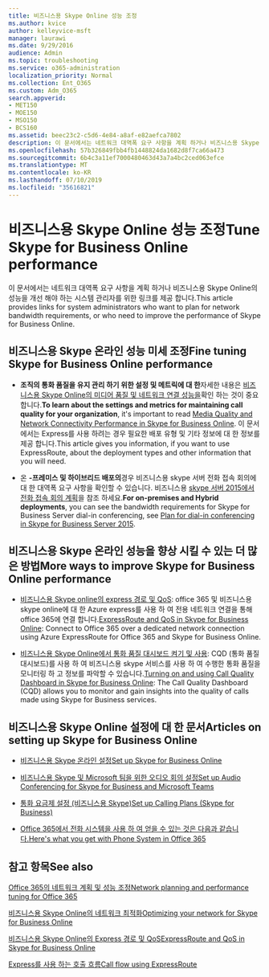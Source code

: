 ```yaml
---
title: 비즈니스용 Skype Online 성능 조정
ms.author: kvice
author: kelleyvice-msft
manager: laurawi
ms.date: 9/29/2016
audience: Admin
ms.topic: troubleshooting
ms.service: o365-administration
localization_priority: Normal
ms.collection: Ent_O365
ms.custom: Adm_O365
search.appverid:
- MET150
- MOE150
- MSO150
- BCS160
ms.assetid: beec23c2-c5d6-4e84-a8af-e82aefca7802
description: 이 문서에서는 네트워크 대역폭 요구 사항을 계획 하거나 비즈니스용 Skype Online의 성능을 개선 해야 하는 시스템 관리자를 위한 링크를 제공 합니다.
ms.openlocfilehash: 57b326849fbb4fb1448824da1682d8f7ca66a473
ms.sourcegitcommit: 6b4c3a11ef7000480463d43a7a4bc2ced063efce
ms.translationtype: MT
ms.contentlocale: ko-KR
ms.lasthandoff: 07/10/2019
ms.locfileid: "35616821"
---
```

# <a name="tune-skype-for-business-online-performance"></a><span data-ttu-id="73567-103">비즈니스용 Skype Online 성능 조정</span><span class="sxs-lookup"><span data-stu-id="73567-103">Tune Skype for Business Online performance</span></span>

<span data-ttu-id="73567-104">이 문서에서는 네트워크 대역폭 요구 사항을 계획 하거나 비즈니스용 Skype Online의 성능을 개선 해야 하는 시스템 관리자를 위한 링크를 제공 합니다.</span><span class="sxs-lookup"><span data-stu-id="73567-104">This article provides links for system administrators who want to plan for network bandwidth requirements, or who need to improve the performance of Skype for Business Online.</span></span> 
  
## <a name="fine-tuning-skype-for-business-online-performance"></a><span data-ttu-id="73567-105">비즈니스용 Skype 온라인 성능 미세 조정</span><span class="sxs-lookup"><span data-stu-id="73567-105">Fine tuning Skype for Business Online performance</span></span>

- <span data-ttu-id="73567-106">**조직의 통화 품질을 유지 관리 하기 위한 설정 및 메트릭에 대 한**자세한 내용은 [비즈니스용 Skype Online의 미디어 품질 및 네트워크 연결 성능을](https://docs.microsoft.com/skypeforbusiness/optimizing-your-network/media-quality-and-network-connectivity-performance)확인 하는 것이 중요 합니다.</span><span class="sxs-lookup"><span data-stu-id="73567-106">**To learn about the settings and metrics for maintaining call quality for your organization**, it's important to read [Media Quality and Network Connectivity Performance in Skype for Business Online](https://docs.microsoft.com/skypeforbusiness/optimizing-your-network/media-quality-and-network-connectivity-performance).</span></span> <span data-ttu-id="73567-107">이 문서에서는 Express를 사용 하려는 경우 필요한 배포 유형 및 기타 정보에 대 한 정보를 제공 합니다.</span><span class="sxs-lookup"><span data-stu-id="73567-107">This article gives you information, if you want to use ExpressRoute, about the deployment types and other information that you will need.</span></span>
    
- <span data-ttu-id="73567-108">온 **-프레미스 및 하이브리드 배포의**경우 비즈니스용 skype 서버 전화 접속 회의에 대 한 대역폭 요구 사항을 확인할 수 있습니다. 비즈니스용 [skype 서버 2015에서 전화 접속 회의 계획](https://docs.microsoft.com/skypeforbusiness/plan-your-deployment/conferencing/dial-in-conferencing)을 참조 하세요.</span><span class="sxs-lookup"><span data-stu-id="73567-108">**For on-premises and Hybrid deployments**, you can see the bandwidth requirements for Skype for Business Server dial-in conferencing, see [Plan for dial-in conferencing in Skype for Business Server 2015](https://docs.microsoft.com/skypeforbusiness/plan-your-deployment/conferencing/dial-in-conferencing).</span></span>
    
## <a name="more-ways-to-improve-skype-for-business-online-performance"></a><span data-ttu-id="73567-109">비즈니스용 Skype 온라인 성능을 향상 시킬 수 있는 더 많은 방법</span><span class="sxs-lookup"><span data-stu-id="73567-109">More ways to improve Skype for Business Online performance</span></span>

- <span data-ttu-id="73567-110">[비즈니스용 Skype online의 express 경로 및 QoS](https://docs.microsoft.com/skypeforbusiness/optimizing-your-network/expressroute-and-qos-in-skype-for-business-online): office 365 및 비즈니스용 skype online에 대 한 Azure express를 사용 하 여 전용 네트워크 연결을 통해 office 365에 연결 합니다.</span><span class="sxs-lookup"><span data-stu-id="73567-110">[ExpressRoute and QoS in Skype for Business Online](https://docs.microsoft.com/skypeforbusiness/optimizing-your-network/expressroute-and-qos-in-skype-for-business-online): Connect to Office 365 over a dedicated network connection using Azure ExpressRoute for Office 365 and Skype for Business Online.</span></span> 
    
- <span data-ttu-id="73567-111">[비즈니스용 Skype Online에서 통화 품질 대시보드 켜기 및 사용](https://docs.microsoft.com/SkypeForBusiness/using-call-quality-in-your-organization/turning-on-and-using-call-quality-dashboard): CQD (통화 품질 대시보드)를 사용 하 여 비즈니스용 skype 서비스를 사용 하 여 수행한 통화 품질을 모니터링 하 고 정보를 파악할 수 있습니다.</span><span class="sxs-lookup"><span data-stu-id="73567-111">[Turning on and using Call Quality Dashboard in Skype for Business Online](https://docs.microsoft.com/SkypeForBusiness/using-call-quality-in-your-organization/turning-on-and-using-call-quality-dashboard): The Call Quality Dashboard (CQD) allows you to monitor and gain insights into the quality of calls made using Skype for Business services.</span></span> 
    
## <a name="articles-on-setting-up-skype-for-business-online"></a><span data-ttu-id="73567-112">비즈니스용 Skype Online 설정에 대 한 문서</span><span class="sxs-lookup"><span data-stu-id="73567-112">Articles on setting up Skype for Business Online</span></span>

- [<span data-ttu-id="73567-113">비즈니스용 Skype 온라인 설정</span><span class="sxs-lookup"><span data-stu-id="73567-113">Set up Skype for Business Online</span></span>](https://docs.microsoft.com/skypeforbusiness/set-up-skype-for-business-online/set-up-skype-for-business-online)
    
- [<span data-ttu-id="73567-114">비즈니스용 Skype 및 Microsoft 팀을 위한 오디오 회의 설정</span><span class="sxs-lookup"><span data-stu-id="73567-114">Set up Audio Conferencing for Skype for Business and Microsoft Teams</span></span>](https://docs.microsoft.com/skypeforbusiness/audio-conferencing-in-office-365/set-up-audio-conferencing)
    
- [<span data-ttu-id="73567-115">통화 요금제 설정 (비즈니스용 Skype)</span><span class="sxs-lookup"><span data-stu-id="73567-115">Set up Calling Plans (Skype for Business)</span></span>](https://docs.microsoft.com/SkypeForBusiness/what-are-calling-plans-in-office-365/set-up-calling-plans)
    
- [<span data-ttu-id="73567-116">Office 365에서 전화 시스템을 사용 하 여 얻을 수 있는 것은 다음과 같습니다.</span><span class="sxs-lookup"><span data-stu-id="73567-116">Here's what you get with Phone System in Office 365</span></span>](https://docs.microsoft.com/skypeforbusiness/what-is-phone-system-in-office-365/here-s-what-you-get-with-phone-system)
    
## <a name="see-also"></a><span data-ttu-id="73567-117">참고 항목</span><span class="sxs-lookup"><span data-stu-id="73567-117">See also</span></span>

[<span data-ttu-id="73567-118">Office 365의 네트워크 계획 및 성능 조정</span><span class="sxs-lookup"><span data-stu-id="73567-118">Network planning and performance tuning for Office 365</span></span>](network-planning-and-performance.md)
  
[<span data-ttu-id="73567-119">비즈니스용 Skype Online의 네트워크 최적화</span><span class="sxs-lookup"><span data-stu-id="73567-119">Optimizing your network for Skype for Business Online</span></span>](https://docs.microsoft.com/skypeforbusiness/optimizing-your-network/optimizing-your-network)
  
[<span data-ttu-id="73567-120">비즈니스용 Skype Online의 Express 경로 및 QoS</span><span class="sxs-lookup"><span data-stu-id="73567-120">ExpressRoute and QoS in Skype for Business Online</span></span>](https://docs.microsoft.com/skypeforbusiness/optimizing-your-network/expressroute-and-qos-in-skype-for-business-online)
  
[<span data-ttu-id="73567-121">Express를 사용 하는 호출 흐름</span><span class="sxs-lookup"><span data-stu-id="73567-121">Call flow using ExpressRoute</span></span>](https://docs.microsoft.com/skypeforbusiness/optimizing-your-network/call-flow-using-expressroute)

